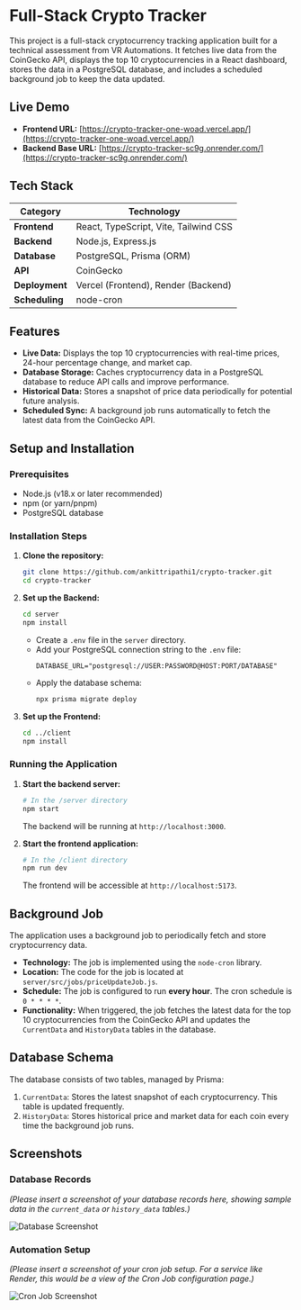 # Full-Stack Crypto Tracker

This project is a full-stack cryptocurrency tracking application built for a technical assessment from VR Automations. It fetches live data from the CoinGecko API, displays the top 10 cryptocurrencies in a React dashboard, stores the data in a PostgreSQL database, and includes a scheduled background job to keep the data updated.

## Live Demo

*   **Frontend URL:** [https://crypto-tracker-one-woad.vercel.app/](https://crypto-tracker-one-woad.vercel.app/)
*   **Backend Base URL:** [https://crypto-tracker-sc9g.onrender.com/](https://crypto-tracker-sc9g.onrender.com/)

## Tech Stack

| Category      | Technology                                       |
|---------------|--------------------------------------------------|
| **Frontend**  | React, TypeScript, Vite, Tailwind CSS            |
| **Backend**   | Node.js, Express.js                              |
| **Database**  | PostgreSQL, Prisma (ORM)                         |
| **API**       | CoinGecko                                        |
| **Deployment**| Vercel (Frontend), Render (Backend)              |
| **Scheduling**| node-cron                                        |

## Features

-   **Live Data:** Displays the top 10 cryptocurrencies with real-time prices, 24-hour percentage change, and market cap.
-   **Database Storage:** Caches cryptocurrency data in a PostgreSQL database to reduce API calls and improve performance.
-   **Historical Data:** Stores a snapshot of price data periodically for potential future analysis.
-   **Scheduled Sync:** A background job runs automatically to fetch the latest data from the CoinGecko API.

## Setup and Installation

### Prerequisites

-   Node.js (v18.x or later recommended)
-   npm (or yarn/pnpm)
-   PostgreSQL database

### Installation Steps

1.  **Clone the repository:**
    ```bash
    git clone https://github.com/ankittripathi1/crypto-tracker.git
    cd crypto-tracker
    ```

2.  **Set up the Backend:**
    ```bash
    cd server
    npm install
    ```
    - Create a `.env` file in the `server` directory.
    - Add your PostgreSQL connection string to the `.env` file:
      ```env
      DATABASE_URL="postgresql://USER:PASSWORD@HOST:PORT/DATABASE"
      ```
    - Apply the database schema:
      ```bash
      npx prisma migrate deploy
      ```

3.  **Set up the Frontend:**
    ```bash
    cd ../client
    npm install
    ```

### Running the Application

1.  **Start the backend server:**
    ```bash
    # In the /server directory
    npm start
    ```
    The backend will be running at `http://localhost:3000`.

2.  **Start the frontend application:**
    ```bash
    # In the /client directory
    npm run dev
    ```
    The frontend will be accessible at `http://localhost:5173`.

## Background Job

The application uses a background job to periodically fetch and store cryptocurrency data.

-   **Technology:** The job is implemented using the `node-cron` library.
-   **Location:** The code for the job is located at `server/src/jobs/priceUpdateJob.js`.
-   **Schedule:** The job is configured to run **every hour**. The cron schedule is `0 * * * *`.
-   **Functionality:** When triggered, the job fetches the latest data for the top 10 cryptocurrencies from the CoinGecko API and updates the `CurrentData` and `HistoryData` tables in the database.

## Database Schema

The database consists of two tables, managed by Prisma:

1.  `CurrentData`: Stores the latest snapshot of each cryptocurrency. This table is updated frequently.
2.  `HistoryData`: Stores historical price and market data for each coin every time the background job runs.

## Screenshots

### Database Records

*(Please insert a screenshot of your database records here, showing sample data in the `current_data` or `history_data` tables.)*

![Database Screenshot](placeholder.png)

### Automation Setup

*(Please insert a screenshot of your cron job setup. For a service like Render, this would be a view of the Cron Job configuration page.)*

![Cron Job Screenshot](placeholder.png)